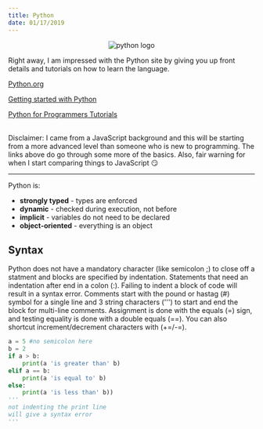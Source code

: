 ```yaml
---
title: Python
date: 01/17/2019
---
```

<p align="center">
<img src="python.png" alt="python logo"/>
</p>


Right away, I am impressed with the Python site by giving you up front details and tutorials on how to learn the language.

[Python.org](https://www.python.org/)

[Getting started with Python](https://www.python.org/)

[Python for Programmers Tutorials](https://wiki.python.org/moin/BeginnersGuide/Programmers)<br/><br/>

Disclaimer: I came from a JavaScript background and this will be starting from a more advanced level than someone who is new to programming. The links above do go through some more of the basics. Also, fair warning for when I start comparing things to JavaScript 😏

---

Python is:

- **strongly typed** - types are enforced 
- **dynamic** - checked during execution, not before
- **implicit** - variables do not need to be declared
- **object-oriented** - everything is an object

## Syntax

Python does not have a mandatory character (like semicolon ;) to close off a statment and blocks are specified by indentation. Statements that need an indentation after end in a colon  (:). Failing to indent a block of code will result in a syntax error. Comments start with the pound or hastag (#) symbol for a single line and 3 string characters (''') to start and end the block for multi-line comments. Assignment is done with the equals (=) sign, and testing equality is done with a double equals (==). You can also shortcut increment/decrement characters with (+=/-=).

```python
a = 5 #no semicolon here
b = 2
if a > b:
    print(a 'is greater than' b) 
elif a == b:
    print(a 'is equal to' b)
else:
    print(a 'is less than' b))
'''
not indenting the print line
will give a syntax error
'''
```
